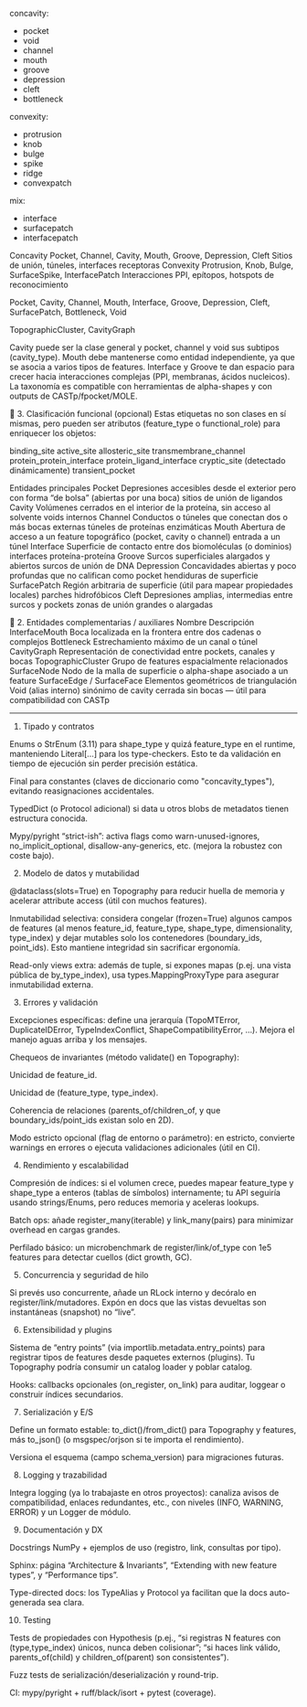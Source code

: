 concavity:

- pocket
- void
- channel
- mouth
- groove
- depression
- cleft
- bottleneck

convexity:

- protrusion
- knob
- bulge
- spike
- ridge
- convexpatch

mix:

- interface
- surfacepatch
- interfacepatch

Concavity	Pocket, Channel, Cavity, Mouth, Groove, Depression, Cleft	Sitios de unión, túneles, interfaces receptoras
Convexity	Protrusion, Knob, Bulge, SurfaceSpike, InterfacePatch	Interacciones PPI, epítopos, hotspots de reconocimiento


Pocket, Cavity, Channel, Mouth,
Interface, Groove, Depression,
Cleft, SurfacePatch,
Bottleneck, Void

TopographicCluster, CavityGraph


Cavity puede ser la clase general y pocket, channel y void sus subtipos (cavity_type).
Mouth debe mantenerse como entidad independiente, ya que se asocia a varios tipos de features.
Interface y Groove te dan espacio para crecer hacia interacciones complejas (PPI, membranas, ácidos nucleicos).
La taxonomía es compatible con herramientas de alpha-shapes y con outputs de CASTp/fpocket/MOLE.

🧪 3. Clasificación funcional (opcional)
Estas etiquetas no son clases en sí mismas, pero pueden ser atributos (feature_type o functional_role) para enriquecer los objetos:

binding_site
active_site
allosteric_site
transmembrane_channel
protein_protein_interface
protein_ligand_interface
cryptic_site (detectado dinámicamente)
transient_pocket


 Entidades principales
Pocket	Depresiones accesibles desde el exterior pero con forma “de bolsa” (abiertas por una boca)	sitios de unión de ligandos
Cavity	Volúmenes cerrados en el interior de la proteína, sin acceso al solvente	voids internos
Channel	Conductos o túneles que conectan dos o más bocas externas	túneles de proteínas enzimáticas
Mouth	Abertura de acceso a un feature topográfico (pocket, cavity o channel)	entrada a un túnel
Interface	Superficie de contacto entre dos biomoléculas (o dominios)	interfaces proteína-proteína
Groove	Surcos superficiales alargados y abiertos	surcos de unión de DNA
Depression	Concavidades abiertas y poco profundas que no califican como pocket	hendiduras de superficie
SurfacePatch	Región arbitraria de superficie (útil para mapear propiedades locales)	parches hidrofóbicos
Cleft	Depresiones amplias, intermedias entre surcos y pockets	zonas de unión grandes o alargadas

🧱 2. Entidades complementarias / auxiliares
Nombre	Descripción
InterfaceMouth	Boca localizada en la frontera entre dos cadenas o complejos
Bottleneck	Estrechamiento máximo de un canal o túnel
CavityGraph	Representación de conectividad entre pockets, canales y bocas
TopographicCluster	Grupo de features espacialmente relacionados
SurfaceNode	Nodo de la malla de superficie o alpha-shape asociado a un feature
SurfaceEdge / SurfaceFace	Elementos geométricos de triangulación
Void (alias interno)	sinónimo de cavity cerrada sin bocas — útil para compatibilidad con CASTp

----------------

1) Tipado y contratos

Enums o StrEnum (3.11) para shape_type y quizá feature_type en el runtime,
manteniendo Literal[...] para los type-checkers. Esto te da validación en
tiempo de ejecución sin perder precisión estática.

Final para constantes (claves de diccionario como "concavity_types"), evitando reasignaciones accidentales.

TypedDict (o Protocol adicional) si data u otros blobs de metadatos tienen estructura conocida.

Mypy/pyright “strict-ish”: activa flags como warn-unused-ignores,
no_implicit_optional, disallow-any-generics, etc. (mejora la robustez con coste
bajo).

2) Modelo de datos y mutabilidad

@dataclass(slots=True) en Topography para reducir huella de memoria y acelerar
attribute access (útil con muchos features).

Inmutabilidad selectiva: considera congelar (frozen=True) algunos campos de
features (al menos feature_id, feature_type, shape_type, dimensionality,
type_index) y dejar mutables solo los contenedores (boundary_ids, point_ids).
Esto mantiene integridad sin sacrificar ergonomía.

Read-only views extra: además de tuple, si expones mapas (p.ej. una vista
pública de by_type_index), usa types.MappingProxyType para asegurar
inmutabilidad externa.

3) Errores y validación

Excepciones específicas: define una jerarquía (TopoMTError, DuplicateIDError,
TypeIndexConflict, ShapeCompatibilityError, …). Mejora el manejo aguas arriba y
los mensajes.

Chequeos de invariantes (método validate() en Topography):

Unicidad de feature_id.

Unicidad de (feature_type, type_index).

Coherencia de relaciones (parents_of/children_of, y que boundary_ids/point_ids existan solo en 2D).

Modo estricto opcional (flag de entorno o parámetro): en estricto, convierte
warnings en errores o ejecuta validaciones adicionales (útil en CI).

4) Rendimiento y escalabilidad

Compresión de índices: si el volumen crece, puedes mapear feature_type y
shape_type a enteros (tablas de símbolos) internamente; tu API seguiría usando
strings/Enums, pero reduces memoria y aceleras lookups.

Batch ops: añade register_many(iterable) y link_many(pairs) para minimizar overhead en cargas grandes.

Perfilado básico: un microbenchmark de register/link/of_type con 1e5 features para detectar cuellos (dict growth, GC).

5) Concurrencia y seguridad de hilo

Si prevés uso concurrente, añade un RLock interno y decóralo en
register/link/mutadores. Expón en docs que las vistas devueltas son
instantáneas (snapshot) no “live”.

6) Extensibilidad y plugins

Sistema de “entry points” (via importlib.metadata.entry_points) para registrar
tipos de features desde paquetes externos (plugins). Tu Topography podría
consumir un catalog loader y poblar catalog.

Hooks: callbacks opcionales (on_register, on_link) para auditar, loggear o construir índices secundarios.

7) Serialización y E/S

Define un formato estable: to_dict()/from_dict() para Topography y features,
más to_json() (o msgspec/orjson si te importa el rendimiento).

Versiona el esquema (campo schema_version) para migraciones futuras.

8) Logging y trazabilidad

Integra logging (ya lo trabajaste en otros proyectos): canaliza avisos de
compatibilidad, enlaces redundantes, etc., con niveles (INFO, WARNING, ERROR) y
un Logger de módulo.

9) Documentación y DX

Docstrings NumPy + ejemplos de uso (registro, link, consultas por tipo).

Sphinx: página “Architecture & Invariants”, “Extending with new feature types”, y “Performance tips”.

Type-directed docs: los TypeAlias y Protocol ya facilitan que la docs auto-generada sea clara.

10) Testing

Tests de propiedades con Hypothesis (p.ej., “si registras N features con
(type,type_index) únicos, nunca deben colisionar”; “si haces link válido,
parents_of(child) y children_of(parent) son consistentes”).

Fuzz tests de serialización/deserialización y round-trip.

CI: mypy/pyright + ruff/black/isort + pytest (coverage).
